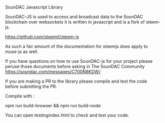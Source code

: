 SounDAC Javascript Library

SounDAC-JS is used to access and broadcast data to the SounDAC blockchain over websockets it is written in javascript and is a fork of steem-js.

https://github.com/steemit/steem-js

As such a fair amount of the documentation for steemjs does apply to muse-js as well.

If you have questions on how to use SounDAC-js for your project please peruse those documents before asking in The SounDAC Community https://soundac.com/messages/C700N8KDW/

If you are making a PR to the library please compile and test the code before submitting the PR.

Compile with :

npm run build-browser && npm run build-node

You can open testingindex.html to check and test your code.
